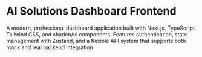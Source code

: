 # AI Solutions Dashboard Frontend

A modern, professional dashboard application built with Next.js, TypeScript, Tailwind CSS, and shadcn/ui components. Features authentication, state management with Zustand, and a flexible API system that supports both mock and real backend integration.
